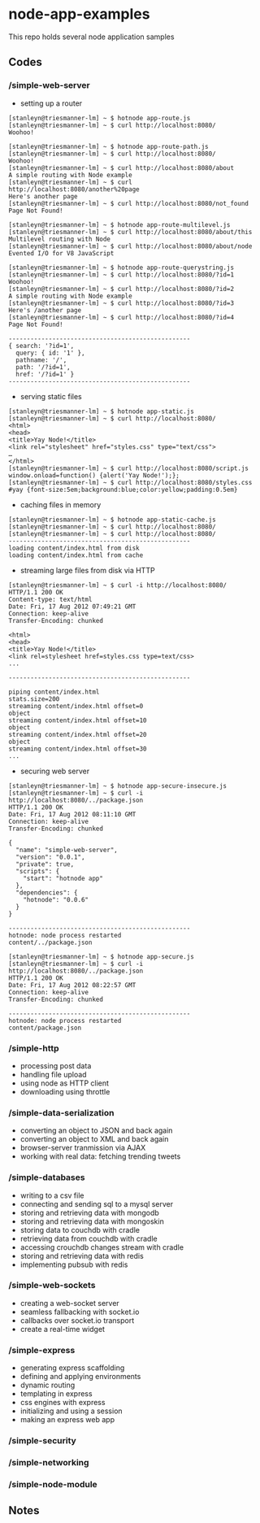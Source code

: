 node-app-examples
=================

This repo holds several node application samples

## Codes

### /simple-web-server
 * setting up a router

```
[stanleyn@triesmanner-lm] ~ $ hotnode app-route.js
[stanleyn@triesmanner-lm] ~ $ curl http://localhost:8080/
Woohoo!
```
```
[stanleyn@triesmanner-lm] ~ $ hotnode app-route-path.js
[stanleyn@triesmanner-lm] ~ $ curl http://localhost:8080/
Woohoo!
[stanleyn@triesmanner-lm] ~ $ curl http://localhost:8080/about
A simple routing with Node example
[stanleyn@triesmanner-lm] ~ $ curl http://localhost:8080/another%20page
Here's another page
[stanleyn@triesmanner-lm] ~ $ curl http://localhost:8080/not_found
Page Not Found!
```
```
[stanleyn@triesmanner-lm] ~ $ hotnode app-route-multilevel.js 
[stanleyn@triesmanner-lm] ~ $ curl http://localhost:8080/about/this
Multilevel routing with Node
[stanleyn@triesmanner-lm] ~ $ curl http://localhost:8080/about/node
Evented I/O for V8 JavaScript
```
```
[stanleyn@triesmanner-lm] ~ $ hotnode app-route-querystring.js
[stanleyn@triesmanner-lm] ~ $ curl http://localhost:8080/?id=1
Woohoo!
[stanleyn@triesmanner-lm] ~ $ curl http://localhost:8080/?id=2
A simple routing with Node example
[stanleyn@triesmanner-lm] ~ $ curl http://localhost:8080/?id=3
Here's /another page
[stanleyn@triesmanner-lm] ~ $ curl http://localhost:8080/?id=4
Page Not Found!

--------------------------------------------------
{ search: '?id=1',
  query: { id: '1' },
  pathname: '/',
  path: '/?id=1',
  href: '/?id=1' }
--------------------------------------------------  
```

 * serving static files

```
[stanleyn@triesmanner-lm] ~ $ hotnode app-static.js 
[stanleyn@triesmanner-lm] ~ $ curl http://localhost:8080/
<html>
<head>
<title>Yay Node!</title>
<link rel="stylesheet" href="styles.css" type="text/css">
…
</html>
[stanleyn@triesmanner-lm] ~ $ curl http://localhost:8080/script.js
window.onload=function() {alert('Yay Node!');};
[stanleyn@triesmanner-lm] ~ $ curl http://localhost:8080/styles.css
#yay {font-size:5em;background:blue;color:yellow;padding:0.5em}
```

 * caching files in memory

```
[stanleyn@triesmanner-lm] ~ $ hotnode app-static-cache.js 
[stanleyn@triesmanner-lm] ~ $ curl http://localhost:8080/
[stanleyn@triesmanner-lm] ~ $ curl http://localhost:8080/
--------------------------------------------------  
loading content/index.html from disk
loading content/index.html from cache
``` 
 
 * streaming large files from disk via HTTP

```
[stanleyn@triesmanner-lm] ~ $ curl -i http://localhost:8080/
HTTP/1.1 200 OK
Content-type: text/html
Date: Fri, 17 Aug 2012 07:49:21 GMT
Connection: keep-alive
Transfer-Encoding: chunked

<html>
<head>
<title>Yay Node!</title>
<link rel=stylesheet href=styles.css type=text/css>
...

--------------------------------------------------

piping content/index.html
stats.size=200
streaming content/index.html offset=0
object
streaming content/index.html offset=10
object
streaming content/index.html offset=20
object
streaming content/index.html offset=30
...
```

 * securing web server

```
[stanleyn@triesmanner-lm] ~ $ hotnode app-secure-insecure.js 
[stanleyn@triesmanner-lm] ~ $ curl -i http://localhost:8080/../package.json
HTTP/1.1 200 OK
Date: Fri, 17 Aug 2012 08:11:10 GMT
Connection: keep-alive
Transfer-Encoding: chunked

{
  "name": "simple-web-server",
  "version": "0.0.1",
  "private": true,
  "scripts": {
    "start": "hotnode app"
  },
  "dependencies": {
    "hotnode": "0.0.6"
  }
}

--------------------------------------------------
hotnode: node process restarted
content/../package.json
```
```
[stanleyn@triesmanner-lm] ~ $ hotnode app-secure.js 
[stanleyn@triesmanner-lm] ~ $ curl -i http://localhost:8080/../package.json
HTTP/1.1 200 OK
Date: Fri, 17 Aug 2012 08:22:57 GMT
Connection: keep-alive
Transfer-Encoding: chunked

--------------------------------------------------
hotnode: node process restarted
content/package.json
```
	
### /simple-http

* processing post data
* handling file upload
* using node as HTTP client
* downloading using throttle

### /simple-data-serialization

* converting an object to JSON and back again
* converting an object to XML and back again
* browser-server tranmission via AJAX
* working with real data: fetching trending tweets

### /simple-databases

* writing to a csv file
* connecting and sending sql to a mysql server
* storing and retrieving data with mongodb
* storing and retrieving data with mongoskin
* storing data to couchdb with cradle
* retrieving data from couchdb with cradle
* accessing crouchdb changes stream with cradle
* storing and retrieving data with redis
* implementing pubsub with redis

### /simple-web-sockets

* creating a web-socket server
* seamless fallbacking with socket.io
* callbacks over socket.io transport
* create a real-time widget

### /simple-express

* generating express scaffolding
* defining and applying environments
* dynamic routing
* templating in express
* css engines with express
* initializing and using a session
* making an express web app

### /simple-security
### /simple-networking
### /simple-node-module

## Notes